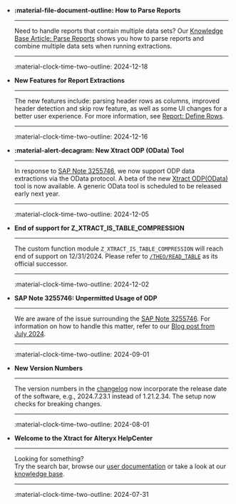 <div class="grid cards" markdown>


-   **:material-file-document-outline: How to Parse Reports**

    ---

    Need to handle reports that contain multiple data sets? Our [Knowledge Base Article: Parse Reports](knowledge-base/parse-reports.md) shows you how to parse reports and combine multiple data sets when running extractions. 

    ---

    :material-clock-time-two-outline: 2024-12-18

-   **New Features for Report Extractions**

    ---

    The new features include: parsing header rows as columns, improved header detection and skip row feature, as well as some UI changes for a better user experience. For more information, see [Report: Define Rows](documentation/report/report-rows-define.md).

    ---

    :material-clock-time-two-outline: 2024-12-16

-   **:material-alert-decagram: New Xtract ODP (OData) Tool**

    ---

    In response to [SAP Note 3255746](https://me.sap.com/notesLatestChanges/0003255746/E/diff), we now support ODP data extractions via the OData protocol. A beta of the new [Xtract ODP(OData)](./documentation/odp-odata/index.md) tool is now available. A generic OData tool is scheduled to be released early next year.

    ---

    :material-clock-time-two-outline: 2024-12-05

-   **End of support for Z_XTRACT_IS_TABLE_COMPRESSION**

    ---

    The custom function module `Z_XTRACT_IS_TABLE_COMPRESSION` will reach end of support on 12/31/2024. Please refer to [`/THEO/READ_TABLE`](./documentation/setup-in-sap/custom-function-module-for-table-extraction.md/#installation-of-theoread_table) as its official successor.

    ---

    :material-clock-time-two-outline: 2024-12-02

-   **SAP Note 3255746: Unpermitted Usage of ODP**

    ---

    We are aware of the issue surrounding the [SAP Note 3255746](https://me.sap.com/notesLatestChanges/0003255746/E/diff). For information on how to handle this matter, refer to our [Blog post from July 2024](https://theobald-software.com/en/products-technology-en/guidance-on-sap-note-3255746-for-theobald-software-xtract-products/).

    ---

    :material-clock-time-two-outline: 2024-09-01

-   **New Version Numbers**

    ---

    The version numbers in the [changelog](changelog.md) now incorporate the release date of the software, e.g., 2024.7.23.1 instead of 1.21.2.34. The setup now checks for breaking changes.

    ---

    :material-clock-time-two-outline: 2024-08-01

-   **Welcome to the Xtract for Alteryx HelpCenter**

    ---

    Looking for something? <br>Try the search bar, browse our [user documentation](documentation/introduction.md) or take a look at our [knowledge base](knowledge-base/index.md).

    ---

    :material-clock-time-two-outline: 2024-07-31

</div>